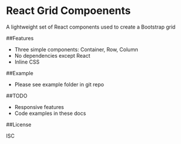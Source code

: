 React Grid Compoenents
=======

A lightweight set of React components used to create a Bootstrap grid

##Features

* Three simple components: Container, Row, Column
* No dependencies except React
* Inline CSS

##Example

* Please see example folder in git repo

##TODO

* Responsive features
* Code examples in these docs

##License

ISC
